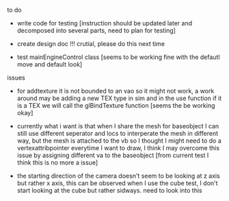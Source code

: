 to do

- write code for testing [instruction should be updated later and decomposed into several parts, need to plan for testing]

- create design doc !!! crutial, please do this next time

- test mainEngineControl class [seems to be working fine with the defautl move and default look]


issues

- for addtexture it is not bounded to an vao so it might not work, a work around may be adding a new TEX type in sim and in the use function if it is a TEX we will call the glBindTexture function [seems the be working okay]

- currently what i want is that when I share the mesh for baseobject I can still use different seperator and locs to interperate the mesh in different way, but the mesh is attached to the vb so I thought I might need to do a vertexattribpointer everytime I want to draw, I think I may overcome this issue by assigning different va to the baseobject [from current test I think this is no more a issue]

- the starting direction of the camera doesn't seem to be looking at z axis but rather x axis, this can be observed when I use the cube test, I don't start looking at the cube but rather sidways. need to look into this

